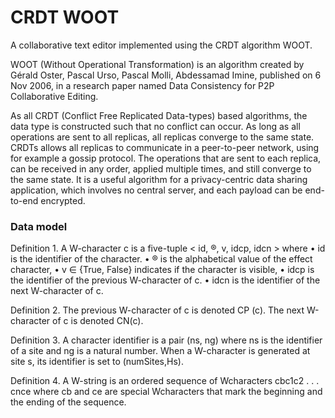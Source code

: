 # CRDT WOOT

A collaborative text editor implemented using the CRDT algorithm WOOT.

WOOT (Without Operational Transformation) is an algorithm created by Gérald Oster, Pascal Urso, Pascal Molli, Abdessamad Imine, published on 6 Nov 2006, in a research paper named Data Consistency for P2P Collaborative Editing.

As all CRDT (Conflict Free Replicated Data-types) based algorithms, the data type is constructed such that no conflict can occur. As long as all operations are sent to all replicas, all replicas converge to the same state. CRDTs allows all replicas to communicate in a peer-to-peer network, using for example a gossip protocol. The operations that are sent to each replica, can be received in any order, applied multiple times, and still converge to the same state. It is a useful algorithm for a privacy-centric data sharing application, which involves no central server, and each payload can be end-to-end encrypted.

### Data model

Definition 1. A W-character c is a five-tuple
< id, ®, v, idcp, idcn > where
• id is the identifier of the character.
• ® is the alphabetical value of the effect character,
• v ∈ {True, False} indicates if the character is visible,
• idcp is the identifier of the previous W-character of c.
• idcn is the identifier of the next W-character of c.

Definition 2. The previous W-character of c is denoted
CP (c). The next W-character of c is denoted CN(c).

Definition 3. A character identifier is a pair (ns, ng)
where ns is the identifier of a site and ng is a natural number.
When a W-character is generated at site s, its identifier
is set to (numSites,Hs).

Definition 4. A W-string is an ordered sequence of Wcharacters
cbc1c2 . . . cnce where cb and ce are special Wcharacters
that mark the beginning and the ending of the
sequence.
